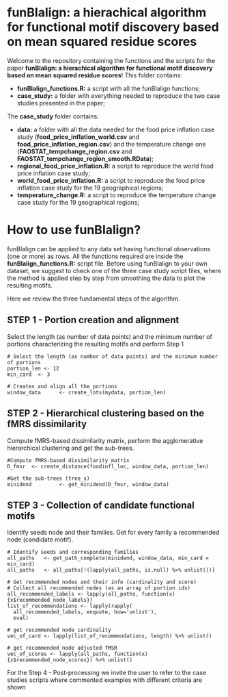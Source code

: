 # funBIalign: a hierachical algorithm for functional motif discovery based on mean squared residue scores
Welcome to the repository containing the functions and the scripts for the paper **funBIalign: a hierachical algorithm for functional motif discovery based on mean squared residue scores**!
This folder contains:
- **funBIalign_functions.R:** a script with all the funBIalign functions;
- **case_study:** a folder with everything needed to reproduce the two case studies presented in the paper;

The **case_study** folder contains:
- **data:** a folder with all the data needed for the food price inflation case study (**food_price_inflation_world.csv** and **food_price_inflation_region.csv**) and the temperature change one (**FAOSTAT_tempchange_region.csv** and **FAOSTAT_tempchange_region_smooth.RData**);
- **regional_food_price_inflation.R:** a script to reproduce the world food price inflation case study;
- **world_food_price_inflation.R:** a script to reproduce the food price inflation case study for the 19 geographical regions;
- **temperature_change.R:** a script to reproduce the temperature change case study for the 19 geographical regions;

# How to use funBIalign?
funBIalign can be applied to any data set having functional observations (one or more) as rows. All the functions required are inside the **funBIalign_functions.R:** script file.
Before using funBIalign to your own dataset, we suggest to check one of the three case study script files, where the method is applied step by step from smoothing the data to plot the resulting motifs.

Here we review the three fundamental steps of the algorithm.
## STEP 1 - Portion creation and alignment
Select the length (as number of data points) and the minimum number of portions characterizing the resulting motifs and perform Step 1
```
# Select the length (as number of data points) and the minimum number of portions
portion_len <- 12
min_card  <- 3 

# Creates and align all the portions
window_data      <- create_lots(mydata, portion_len)
```

## STEP 2 -  Hierarchical clustering based on the fMRS dissimilarity
Compute fMRS-based dissimilarity matrix, perform the agglomerative hierarchical clustering and get the sub-trees.
```
#Compute fMRS-based dissimilarity matrix
D_fmsr  <- create_distance(foodinfl_loc, window_data, portion_len)

#Get the sub-trees (tree_s)
minidend         <- get_minidend(D_fmsr, window_data)
```

## STEP 3 - Collection of candidate functional motifs
Identify seeds node and their families. Get for every family a recommended node (candidate motif).
```
# Identify seeds and corresponding families
all_paths   <- get_path_complete(minidend, window_data, min_card = min_card)
all_paths   <- all_paths[!(lapply(all_paths, is.null) %>% unlist())] 

# Get recommended nodes and their info (cardinality and score)
# Collect all recommended nodes (as an array of portion ids)
all_recommended_labels <- lapply(all_paths, function(x){x$recommended_node_labels})
list_of_recommendations <- lapply(rapply(
  all_recommended_labels, enquote, how='unlist'),
  eval)
  
# get recommended node cardinality
vec_of_card <- lapply(list_of_recommendations, length) %>% unlist()

# get recommended node adjusted fMSR
vec_of_scores <- lapply(all_paths, function(x){x$recommended_node_scores}) %>% unlist()
```
For the Step 4 - Post-processing we invite the user to refer to the case studies scripts where commented examples with different criteria are shown
